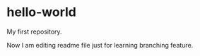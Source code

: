 # hello-world
My first repository.

Now I am editing readme file just for learning branching feature.
